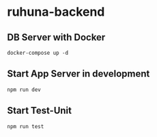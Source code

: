 # ruhuna-backend

## DB Server with Docker

```
docker-compose up -d
```

## Start App Server in development

```
npm run dev
```

## Start Test-Unit

```
npm run test
```
